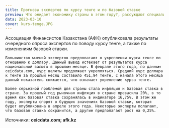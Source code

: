 ```yaml
---
title: Прогнозы экспертов по курсу тенге и по базовой ставке
preview: Что ожидает экономику страны в этом году?, рассуждают специалисты
data: 2023-03-10
cover: kurs-tenge.JPG
---
```

Ассоциация Финансистов Казахстана (АФК) опубликовала результаты очередного опроса экспертов по поводу курсу тенге, а также по изменениям базовой ставки. 

	Большинство мнений экспертов предполагают о укреплении курса тенге по отношению к доллару. Данный вывод истекает от результатов курса национальной валюты в прошлом месяце. В феврале этого года, по данным ceicdata.com, курс валюты продолжает укрепляться. Средний курс доллара к тенге за прошлый месяц составило 451,94 тенге, с начала этого месяца данный показатель снижается, что означает укрепление курса тенге. 

	Более серьезной проблемой для страны стала инфляция и базовая ставка в стране. За прошлый год рыночная инфляция в стране превысила 20%, в то время как базовая ставка сохранялась в индикаторе 16,75%. В этом же году, эксперты спорят о будущих значениях базовой ставки, которая будет опубликована в апреле этого года. Некоторые эксперты полагают, что базовая ставка сохранится, а другие предполагают рост на 0,25%.

Источники: **ceicdata.com; afk.kz**
